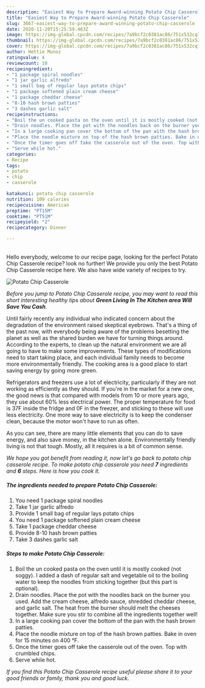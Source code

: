 ```yaml
---
description: "Easiest Way to Prepare Award-winning Potato Chip Casserole"
title: "Easiest Way to Prepare Award-winning Potato Chip Casserole"
slug: 3667-easiest-way-to-prepare-award-winning-potato-chip-casserole
date: 2020-11-20T15:25:59.463Z
image: https://img-global.cpcdn.com/recipes/7a9bcf2c0381ac86/751x532cq70/potato-chip-casserole-recipe-main-photo.jpg
thumbnail: https://img-global.cpcdn.com/recipes/7a9bcf2c0381ac86/751x532cq70/potato-chip-casserole-recipe-main-photo.jpg
cover: https://img-global.cpcdn.com/recipes/7a9bcf2c0381ac86/751x532cq70/potato-chip-casserole-recipe-main-photo.jpg
author: Hettie Munoz
ratingvalue: 4
reviewcount: 10
recipeingredient:
- "1 package spiral noodles"
- "1 jar garlic alfredo"
- "1 small bag of regular lays potato chips"
- "1 package softened plain cream cheese"
- "1 package cheddar cheese"
- "8-10 hash brown patties"
- "3 dashes garlic salt"
recipeinstructions:
- "Boil the un cooked pasta on the oven until it is mostly cooked (not soggy). I added a dash of regular salt and vegetable oil to the boiling water to keep the noodles from sticking together (but this part is optional)."
- "Drain noodles. Place the pot with the noodles back on the burner you used. Add the cream cheese, alfredo sauce, shredded cheddar cheese, and garlic salt. The heat from the burner should melt the cheeses together. Make sure you stir to combine all the ingredients together well!"
- "In a large cooking pan cover the bottom of the pan with the hash brown patties."
- "Place the noodle mixture on top of the hash brown patties. Bake in oven for 15 minutes on 400 °F."
- "Once the timer goes off take the casserole out of the oven. Top with crumbled chips."
- "Serve while hot."
categories:
- Recipe
tags:
- potato
- chip
- casserole

katakunci: potato chip casserole 
nutrition: 109 calories
recipecuisine: American
preptime: "PT15M"
cooktime: "PT51M"
recipeyield: "2"
recipecategory: Dinner

---
```

<br>
Hello everybody, welcome to our recipe page, looking for the perfect Potato Chip Casserole recipe? look no further! We provide you only the best Potato Chip Casserole recipe here. We also have wide variety of recipes to try.
<br>


![Potato Chip Casserole](https://img-global.cpcdn.com/recipes/7a9bcf2c0381ac86/751x532cq70/potato-chip-casserole-recipe-main-photo.jpg)

<i>Before you jump to Potato Chip Casserole recipe, you may want to read this short interesting healthy tips about 
<strong>Green Living In The Kitchen area Will Save You Cash</strong>.</i>
</br>

Until fairly recently any individual who indicated concern about the degradation of the environment raised skeptical eyebrows. That's a thing of the past now, with everybody being aware of the problems besetting the planet as well as the shared burden we have for turning things around. According to the experts, to clean up the natural environment we are all going to have to make some improvements. These types of modifications need to start taking place, and each individual family needs to become more environmentally friendly. The cooking area is a good place to start saving energy by going more green.

Refrigerators and freezers use a lot of electricity, particularly if they are not working as efficiently as they should. If you're in the market for a new one, the good news is that compared with models from 10 or more years ago, they use about 60% less electrical power. The proper temperature for food is 37F inside the fridge and 0F in the freezer, and sticking to these will use less electricity. One more way to save electricity is to keep the condenser clean, because the motor won't have to run as often.

As you can see, there are many little elements that you can do to save energy, and also save money, in the kitchen alone. Environmentally friendly living is not that tough. Mostly, all it requires is a bit of common sense.


<i>We hope you got benefit from reading it, now let's go back to potato chip casserole recipe. To make potato chip casserole you need <strong>7</strong> ingredients and <strong>6</strong> steps. Here is how you cook it.
</i>

##### The ingredients needed to prepare Potato Chip Casserole:

1. You need 1 package spiral noodles
1. Take 1 jar garlic alfredo
1. Provide 1 small bag of regular lays potato chips
1. You need 1 package softened plain cream cheese
1. Take 1 package cheddar cheese
1. Provide 8-10 hash brown patties
1. Take 3 dashes garlic salt


##### Steps to make Potato Chip Casserole:

1. Boil the un cooked pasta on the oven until it is mostly cooked (not soggy). I added a dash of regular salt and vegetable oil to the boiling water to keep the noodles from sticking together (but this part is optional).
1. Drain noodles. Place the pot with the noodles back on the burner you used. Add the cream cheese, alfredo sauce, shredded cheddar cheese, and garlic salt. The heat from the burner should melt the cheeses together. Make sure you stir to combine all the ingredients together well!
1. In a large cooking pan cover the bottom of the pan with the hash brown patties.
1. Place the noodle mixture on top of the hash brown patties. Bake in oven for 15 minutes on 400 °F.
1. Once the timer goes off take the casserole out of the oven. Top with crumbled chips.
1. Serve while hot.


<i>If you find this Potato Chip Casserole recipe useful please share it to your good friends or family, thank you and good luck.</i>
